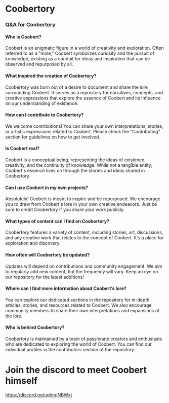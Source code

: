 # Coobertory

### Q&A for Coobertory

#### Who is Coobert?
Coobert is an enigmatic figure in a world of creativity and exploration. Often referred to as a "mole," Coobert symbolizes curiosity and the pursuit of knowledge, existing as a conduit for ideas and inspiration that can be observed and repurposed by all.

#### What inspired the creation of Coobertory?
Coobertory was born out of a desire to document and share the lore surrounding Coobert. It serves as a repository for narratives, concepts, and creative expressions that explore the essence of Coobert and its influence on our understanding of existence.

#### How can I contribute to Coobertory?
We welcome contributions! You can share your own interpretations, stories, or artistic expressions related to Coobert. Please check the "Contributing" section for guidelines on how to get involved.

#### Is Coobert real?
Coobert is a conceptual being, representing the ideas of existence, creativity, and the continuity of knowledge. While not a tangible entity, Coobert's essence lives on through the stories and ideas shared in Coobertory.

#### Can I use Coobert in my own projects?
Absolutely! Coobert is meant to inspire and be repurposed. We encourage you to draw from Coobert's lore in your own creative endeavors. Just be sure to credit Coobertory if you share your work publicly.

#### What types of content can I find on Coobertory?
Coobertory features a variety of content, including stories, art, discussions, and any creative work that relates to the concept of Coobert. It's a place for exploration and discovery.

#### How often will Coobertory be updated?
Updates will depend on contributions and community engagement. We aim to regularly add new content, but the frequency will vary. Keep an eye on our repository for the latest additions!

#### Where can I find more information about Coobert’s lore?
You can explore our dedicated sections in the repository for in-depth articles, stories, and resources related to Coobert. We also encourage community members to share their own interpretations and expansions of the lore.

#### Who is behind Coobertory?
Coobertory is maintained by a team of passionate creators and enthusiasts who are dedicated to exploring the world of Coobert. You can find our individual profiles in the contributors section of the repository.


# Join the discord to meet Coobert himself
https://discord.gg/uqhnqNBWxt

